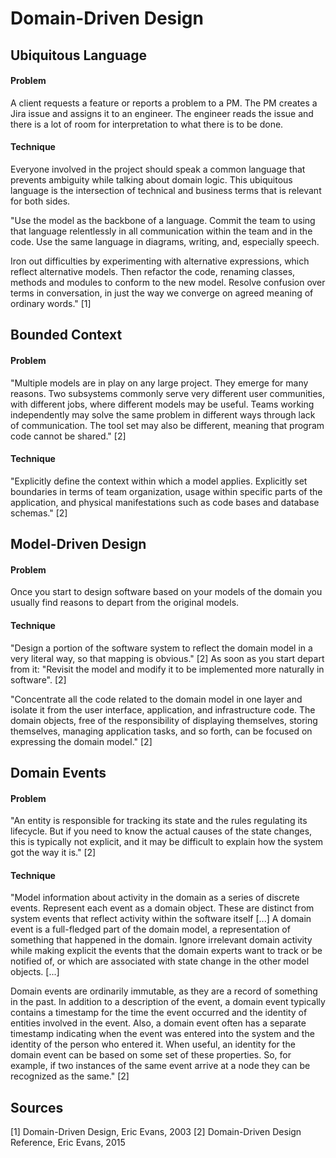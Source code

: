 # Domain-Driven Design

## Ubiquitous Language
#### Problem
A client requests a feature or reports a problem to a PM. The PM creates a Jira issue and assigns it to an engineer. The engineer reads the issue and there is a lot of room for interpretation to what there is to be done.

#### Technique
Everyone involved in the project should speak a common language that prevents ambiguity while talking about domain logic. This ubiquitous language is the intersection of technical and business terms that is relevant for both sides.

"Use the model as the backbone of a language. Commit the team to using that language relentlessly in all communication within the team and in the code. Use the same language in diagrams, writing, and, especially speech.

Iron out difficulties by experimenting with alternative expressions, which reflect alternative models. Then refactor the code, renaming classes, methods and modules to conform to the new model. Resolve confusion over terms in conversation, in just the way we converge on agreed meaning of ordinary words." [1]


## Bounded Context
#### Problem
"Multiple models are in play on any large project. They emerge for many reasons. Two subsystems commonly serve very different user communities, with different jobs, where different models may be useful. Teams working independently may solve the same problem in different ways through lack of communication. The tool set may also be different, meaning that program code cannot be shared." [2]

#### Technique
"Explicitly define the context within which a model applies. Explicitly set boundaries in terms of team organization, usage within specific parts of the application, and physical manifestations such as code bases and database schemas." [2]


## Model-Driven Design
#### Problem
Once you start to design software based on your models of the domain you usually find reasons to depart from the original models.

#### Technique
"Design a portion of the software system to reflect the domain model in a very literal way, so that mapping is obvious." [2] As soon as you start depart from it: "Revisit the model and modify it to be implemented more naturally in software". [2]

"Concentrate all the code related to the domain model in one layer and isolate it from the user interface, application, and infrastructure code. The domain objects, free of the responsibility of displaying themselves, storing themselves, managing application tasks, and so forth, can be focused on expressing the domain model." [2]


## Domain Events
#### Problem
"An entity is responsible for tracking its state and the rules regulating its lifecycle. But if you need to know the actual causes of the state changes, this is typically not explicit, and it may be difficult to explain how the system got the way it is." [2]

#### Technique
"Model information about activity in the domain as a series of discrete events. Represent each event as a domain object. These are distinct from system events that reflect activity within the software itself [...]
A domain event is a full-fledged part of the domain model, a representation of something that happened in the domain. Ignore irrelevant domain activity while making explicit the events that the domain experts want to track or be notified of, or which are associated with state change in the other model objects. [...]

Domain events are ordinarily immutable, as they are a record of something in the past. In addition to a description of the event, a domain event typically contains a timestamp for the time the event occurred and the identity of entities involved in the event. Also, a domain event often has a separate timestamp indicating when the event was entered into the system and the identity of the person who entered it. When useful, an identity for the domain event can be based on some set of these properties. So, for example, if two instances of the same event arrive at a node they can be recognized as the same." [2]

## Sources
[1] Domain-Driven Design, Eric Evans, 2003
[2] Domain-Driven Design Reference, Eric Evans, 2015
